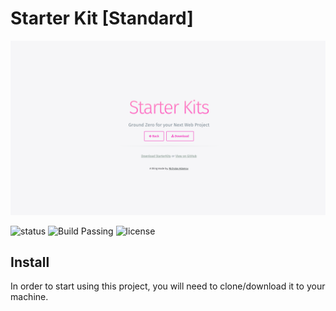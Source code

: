 # Starter Kit [Standard]
![Project Preview](assets/img/thumbnail.png)

![status](https://img.shields.io/pypi/status/Django.svg)
![Build Passing](https://img.shields.io/scrutinizer/build/g/filp/whoops.svg)
![license](https://img.shields.io/apm/l/vim-mode.svg)

## Install
In order to start using this project, you will need to clone/download it to your machine.
